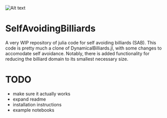 ![Alt text](media//banner.png?raw=true "Title")

# SelfAvoidingBilliards

A very WIP repository of julia code for self avoiding billiards (SAB).
This code is pretty much a clone of DynamicalBilliards.jl, with some changes to accomodate self avoidance.
Notably, there is added functionality for reducing the billiard domain to its smallest necessary size.

# TODO
* make sure it actually works
* expand readme
* installation instructions
* example notebooks
